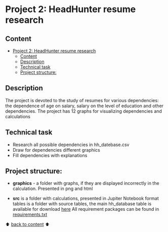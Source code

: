 # Project 2: HeadHunter resume research

## Content
- [Project 2: HeadHunter resume research](#project-2-headhunter-resume-research)
  - [Content](#content)
  - [Description](#description)
  - [Technical task](#technical-task)
  - [Project structure:](#project-structure)


## Description
The project is devoted to the study of resumes for various dependencies: the dependence of age on salary, salary on the level of education and other dependencies.
The project has 12 graphs for visualizing dependencies and calculations

## Technical task
- Research all possible dependencies in hh_datebase.csv
- Draw for dependencies different graphics
- Fill dependencies with explanations

## Project structure:
- **graphics** - a folder with graphs, if they are displayed incorrectly in the calculation. Presented in png and html

- **src** is a folder with calculations, presented in Jupiter Notebook format
tables is a folder with source tables, the main hh_database table is available for download [here](https://drive.google.com/file/d/1Kb78mAWYKcYlellTGhIjPI-bCcKbGuTn/view?usp=drive_link)
All requirement packages can be found in [requirements.txt](https://github.com/Kontrosha/sf_data_science/tree/main/head_hunter_research_project/src/requirements.txt)

⬆️ [back to content](#content) ⬆️
